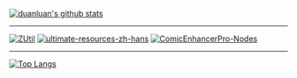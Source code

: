 [![duanluan's github stats](https://github-readme-stats-duanluan.vercel.app/api?username=duanluan&count_private=true&show_icons=true&theme=buefy)](https://github.com/duanluan)

---

[![ZUtil](https://github-readme-stats-duanluan.vercel.app/api/pin/?username=duanluan&repo=ZUtil&theme=swift)](https://github.com/duanluan/ZUtil)
[![ultimate-resources-zh-hans](https://github-readme-stats-duanluan.vercel.app/api/pin/?username=duanluan&repo=ultimate-resources-zh-hans&theme=swift)](https://github.com/duanluan/ultimate-resources-zh-hans)
[![ComicEnhancerPro-Nodes](https://github-readme-stats-duanluan.vercel.app/api/pin/?username=duanluan&repo=ComicEnhancerPro-Nodes&theme=swift)](https://github.com/duanluan/ComicEnhancerPro-Nodes)

---

[![Top Langs](https://github-readme-stats-duanluan.vercel.app/api/top-langs/?username=duanluan&layout=compact)](https://github.com/duanluan)

<!--
**duanluan/duanluan** is a ✨ _special_ ✨ repository because its `README.md` (this file) appears on your GitHub profile.

Here are some ideas to get you started:

- 🔭 I’m currently working on ...
- 🌱 I’m currently learning ...
- 👯 I’m looking to collaborate on ...
- 🤔 I’m looking for help with ...
- 💬 Ask me about ...
- 📫 How to reach me: ...
- 😄 Pronouns: ...
- ⚡ Fun fact: ...
-->
